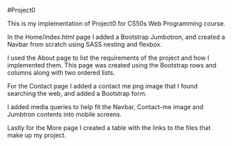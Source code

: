#Project0

This is my implementation of Project0 for CS50s Web Programming course.

In the Home/index.html page I added a Bootstrap Jumbotron, and created a Navbar from scratch using SASS nesting and flexbox.

I used the About page to list the requirements of the project and how I implemented them. This page was created using the Bootstrap rows and columns along with two ordered lists.

For the Contact page I added a contact me png image that I found searching the web, and added a Bootstrap form.

I added media queries to help fit the Navbar, Contact-me image and Jumbtron contents into mobile screens.

Lastly for the More page I created a table with the links to the files that make up my project.
